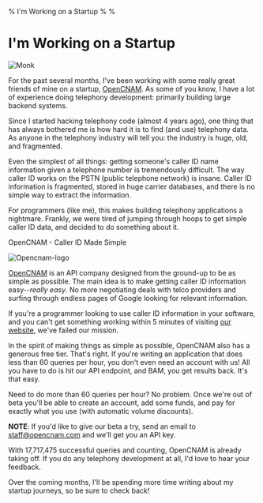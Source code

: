 % I'm Working on a Startup
%
%

I'm Working on a Startup
========================

![Monk](./images/116559130-1-monk.jpg.scaled696.jpg)

For the past several months, I've been working with some really great
friends of mine on a startup,
[OpenCNAM](http://www.opencnam.com/ "OpenCNAM - Caller ID Simplified").
As some of you know, I have a lot of experience doing telephony
development: primarily building large backend systems.

Since I started hacking telephony code (almost 4 years ago), one thing
that has always bothered me is how hard it is to find (and use)
telephony data. As anyone in the telephony industry will tell you: the
industry is huge, old, and fragmented.

Even the simplest of all things: getting someone's caller ID name
information given a telephone number is tremendously difficult. The way
caller ID works on the PSTN (public telephone network) is insane. Caller
ID information is fragmented, stored in huge carrier databases, and
there is no simple way to extract the information.

For programmers (like me), this makes building telephony applications a
nightmare. Frankly, we were tired of jumping through hoops to get simple
caller ID data, and decided to do something about it.

OpenCNAM - Caller ID Made Simple

![Opencnam-logo](http://getfile6.posterous.com/getfile/files.posterous.com/temp-2012-04-08/yhJaDEuIiuhHreesIDJAJHCCzwJhdBfohxCszykGwtpnmFGJFCxfzHuetlxm/opencnam-logo.png.scaled696.png)

[OpenCNAM](http://www.opencnam.com/ "OpenCNAM - Caller ID Made Simple")
is an API company designed from the ground-up to be as simple as
possible. The main idea is to make getting caller ID information
easy--*really easy*. No more negotiating deals with telco providers and
surfing through endless pages of Google looking for relevant
information.

If you're a programmer looking to use caller ID information in your
software, and you can't get something working within 5 minutes of
visiting [our website](http://www.opencnam.com/ "OpenCNAM"), we've
failed our mission.

In the spirit of making things as simple as possible, OpenCNAM also has
a generous free tier. That's right. If you're writing an application
that does less than 60 queries per hour, you don't even need an account
with us! All you have to do is hit our API endpoint, and BAM, you get
results back. It's that easy.

Need to do more than 60 queries per hour? No problem. Once we're out of
beta you'll be able to create an account, add some funds, and pay for
exactly what you use (with automatic volume discounts). 

**NOTE**: If you'd like to give our beta a try, send an email to
[staff@opencnam.com](mailto:staff@opencnam.com) and we'll get you an API
key.

With 17,717,475 successful queries and counting, OpenCNAM is already
taking off. If you do any telephony development at all, I'd love to hear
your feedback.

Over the coming months, I'll be spending more time writing about my
startup journeys, so be sure to check back!
